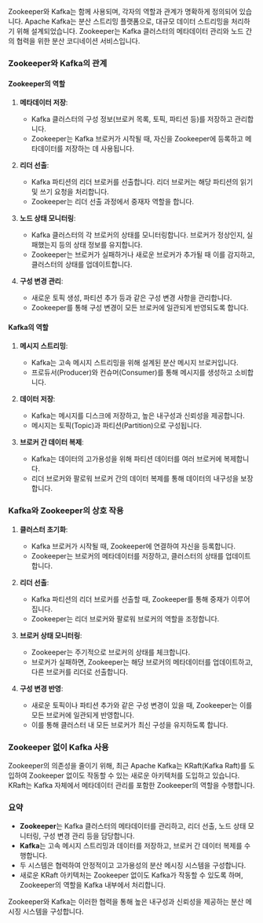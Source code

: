 Zookeeper와 Kafka는 함께 사용되며, 각자의 역할과 관계가 명확하게 정의되어 있습니다. 
Apache Kafka는 분산 스트리밍 플랫폼으로, 대규모 데이터 스트리밍을 처리하기 위해 설계되었습니다. 
Zookeeper는 Kafka 클러스터의 메타데이터 관리와 노드 간의 협력을 위한 분산 코디네이션 서비스입니다.

### Zookeeper와 Kafka의 관계

#### Zookeeper의 역할

1. **메타데이터 저장**:
   - Kafka 클러스터의 구성 정보(브로커 목록, 토픽, 파티션 등)를 저장하고 관리합니다.
   - Zookeeper는 Kafka 브로커가 시작될 때, 자신을 Zookeeper에 등록하고 메타데이터를 저장하는 데 사용됩니다.

2. **리더 선출**:
   - Kafka 파티션의 리더 브로커를 선출합니다. 리더 브로커는 해당 파티션의 읽기 및 쓰기 요청을 처리합니다.
   - Zookeeper는 리더 선출 과정에서 중재자 역할을 합니다.

3. **노드 상태 모니터링**:
   - Kafka 클러스터의 각 브로커의 상태를 모니터링합니다. 브로커가 정상인지, 실패했는지 등의 상태 정보를 유지합니다.
   - Zookeeper는 브로커가 실패하거나 새로운 브로커가 추가될 때 이를 감지하고, 클러스터의 상태를 업데이트합니다.

4. **구성 변경 관리**:
   - 새로운 토픽 생성, 파티션 추가 등과 같은 구성 변경 사항을 관리합니다.
   - Zookeeper를 통해 구성 변경이 모든 브로커에 일관되게 반영되도록 합니다.

#### Kafka의 역할

1. **메시지 스트리밍**:
   - Kafka는 고속 메시지 스트리밍을 위해 설계된 분산 메시지 브로커입니다.
   - 프로듀서(Producer)와 컨슈머(Consumer)를 통해 메시지를 생성하고 소비합니다.

2. **데이터 저장**:
   - Kafka는 메시지를 디스크에 저장하고, 높은 내구성과 신뢰성을 제공합니다.
   - 메시지는 토픽(Topic)과 파티션(Partition)으로 구성됩니다.

3. **브로커 간 데이터 복제**:
   - Kafka는 데이터의 고가용성을 위해 파티션 데이터를 여러 브로커에 복제합니다.
   - 리더 브로커와 팔로워 브로커 간의 데이터 복제를 통해 데이터의 내구성을 보장합니다.

### Kafka와 Zookeeper의 상호 작용

1. **클러스터 초기화**:
   - Kafka 브로커가 시작될 때, Zookeeper에 연결하여 자신을 등록합니다.
   - Zookeeper는 브로커의 메타데이터를 저장하고, 클러스터의 상태를 업데이트합니다.

2. **리더 선출**:
   - Kafka 파티션의 리더 브로커를 선출할 때, Zookeeper를 통해 중재가 이루어집니다.
   - Zookeeper는 리더 브로커와 팔로워 브로커의 역할을 조정합니다.

3. **브로커 상태 모니터링**:
   - Zookeeper는 주기적으로 브로커의 상태를 체크합니다.
   - 브로커가 실패하면, Zookeeper는 해당 브로커의 메타데이터를 업데이트하고, 다른 브로커를 리더로 선출합니다.

4. **구성 변경 반영**:
   - 새로운 토픽이나 파티션 추가와 같은 구성 변경이 있을 때, Zookeeper는 이를 모든 브로커에 일관되게 반영합니다.
   - 이를 통해 클러스터 내 모든 브로커가 최신 구성을 유지하도록 합니다.

### Zookeeper 없이 Kafka 사용

Zookeeper의 의존성을 줄이기 위해, 최근 Apache Kafka는 KRaft(Kafka Raft)를 도입하여 Zookeeper 없이도 작동할 수 있는 새로운 아키텍처를 도입하고 있습니다. KRaft는 Kafka 자체에서 메타데이터 관리를 포함한 Zookeeper의 역할을 수행합니다.

### 요약

- **Zookeeper**는 Kafka 클러스터의 메타데이터를 관리하고, 리더 선출, 노드 상태 모니터링, 구성 변경 관리 등을 담당합니다.
- **Kafka**는 고속 메시지 스트리밍과 데이터를 저장하고, 브로커 간 데이터 복제를 수행합니다.
- 두 시스템은 협력하여 안정적이고 고가용성의 분산 메시징 시스템을 구성합니다.
- 새로운 KRaft 아키텍처는 Zookeeper 없이도 Kafka가 작동할 수 있도록 하며, Zookeeper의 역할을 Kafka 내부에서 처리합니다.

Zookeeper와 Kafka는 이러한 협력을 통해 높은 내구성과 신뢰성을 제공하는 분산 메시징 시스템을 구성합니다.